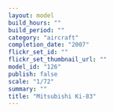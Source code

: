 ```yaml
---
layout: model
build_hours: ""
build_period: ""
category: "aircraft"
completion_date: "2007"
flickr_set_id: ""
flickr_set_thumbnail_url: ""
model_id: "126"
publish: false
scale: "1/72"
summary: ""
title: "Mitsubishi Ki-83"
---
```



